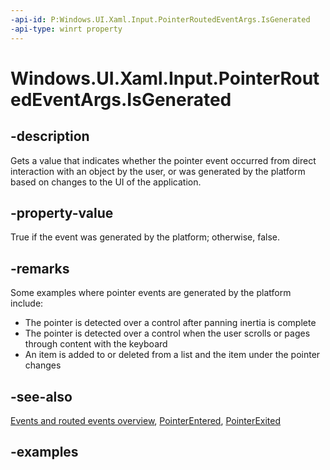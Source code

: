 ```yaml
---
-api-id: P:Windows.UI.Xaml.Input.PointerRoutedEventArgs.IsGenerated
-api-type: winrt property
---
```


<!-- Property syntax.
public bool IsGenerated { get; }
-->

# Windows.UI.Xaml.Input.PointerRoutedEventArgs.IsGenerated

## -description
Gets a value that indicates whether the pointer event occurred from direct interaction with an object by the user, or was generated by the platform based on changes to the UI of the application.



## -property-value
True if the event was generated by the platform; otherwise, false.

## -remarks
Some examples where pointer events are generated by the platform include:
- The pointer is detected over a control after panning inertia is complete
- The pointer is detected over a control when the user scrolls or pages through content with the keyboard
- An item is added to or deleted from a list and the item under the pointer changes

## -see-also
[Events and routed events overview](/windows/uwp/xaml-platform/events-and-routed-events-overview), [PointerEntered](../windows.ui.xaml/uielement_pointerentered.md), [PointerExited](../windows.ui.xaml/uielement_pointerexited.md)

## -examples

